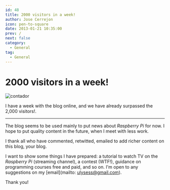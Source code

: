 ```yaml
---
id: 48
title: 2000 visitors in a week!
author: Jose Cerrejon
icon: pen-to-square
date: 2013-01-21 10:35:00
prev: /
next: false
category:
  - General
tag:
  - General
---
```


# 2000 visitors in a week!

![contador](/images/counter.jpg)

I have a week with the blog online, and we have already surpassed the 2,000 visitors!.

- - -

The blog seems to be used mainly to put news about *Raspberry Pi* for now. I hope to put quality content in the future, when I meet with less work.

I thank all who have commented, retwitted, emailed to add richer content on this blog, your blog.

I want to show some things I have prepared: a tutorial to watch TV on the *Raspberry Pi* (streaming channel), a contest (WTF!), guidance on programming courses free and paid, and so on. I'm open to any suggestions on my [email](mailto: ulysess@gmail.com).

Thank you!